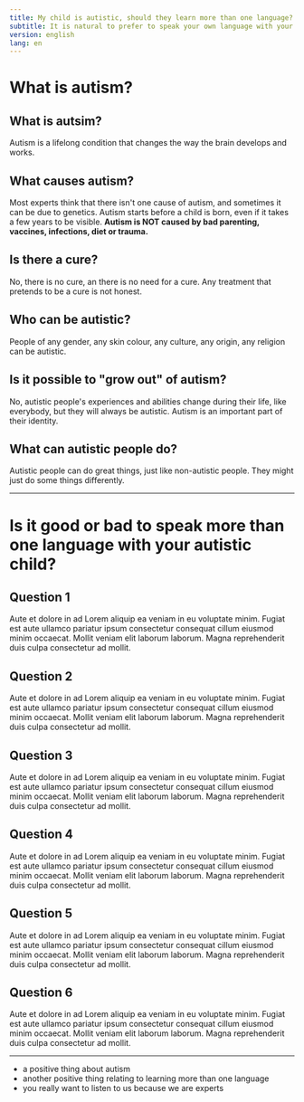 ```yaml
---
title: My child is autistic, should they learn more than one language?
subtitle: It is natural to prefer to speak your own language with your children. If you worry that speaking your own language with your autistic child will be a problem, then this site is for you.
version: english
lang: en
---
```


# What is autism?

## What is autsim?
Autism is a lifelong condition that changes the way the brain develops and works.

## What causes autism?
Most experts think that there isn't one cause of autism, and sometimes it can be due to genetics. Autism starts before a child is born, even if it takes a few years to be visible. **Autism is NOT caused by bad parenting, vaccines, infections, diet or trauma.**

## Is there a cure?
No, there is no cure, an there is no need for a cure. Any treatment that pretends to be a cure is not honest.

## Who can be autistic?
People of any gender, any skin colour, any culture, any origin, any religion can be autistic.

## Is it possible to "grow out" of autism?
No, autistic people's experiences and abilities change during their life, like everybody, but they will always be autistic. Autism is an important part of their identity.

## What can autistic people do?
Autistic people can do great things, just like non-autistic people. They might just do some things differently.

---

# Is it good or bad to speak more than one language with your autistic child?

## Question 1
Aute et dolore in ad Lorem aliquip ea veniam in eu voluptate minim. Fugiat est aute ullamco pariatur ipsum consectetur consequat cillum eiusmod minim occaecat. Mollit veniam elit laborum laborum. Magna reprehenderit duis culpa consectetur ad mollit.

## Question 2
Aute et dolore in ad Lorem aliquip ea veniam in eu voluptate minim. Fugiat est aute ullamco pariatur ipsum consectetur consequat cillum eiusmod minim occaecat. Mollit veniam elit laborum laborum. Magna reprehenderit duis culpa consectetur ad mollit.

## Question 3
Aute et dolore in ad Lorem aliquip ea veniam in eu voluptate minim. Fugiat est aute ullamco pariatur ipsum consectetur consequat cillum eiusmod minim occaecat. Mollit veniam elit laborum laborum. Magna reprehenderit duis culpa consectetur ad mollit.

## Question 4
Aute et dolore in ad Lorem aliquip ea veniam in eu voluptate minim. Fugiat est aute ullamco pariatur ipsum consectetur consequat cillum eiusmod minim occaecat. Mollit veniam elit laborum laborum. Magna reprehenderit duis culpa consectetur ad mollit.

## Question 5
Aute et dolore in ad Lorem aliquip ea veniam in eu voluptate minim. Fugiat est aute ullamco pariatur ipsum consectetur consequat cillum eiusmod minim occaecat. Mollit veniam elit laborum laborum. Magna reprehenderit duis culpa consectetur ad mollit.

## Question 6
Aute et dolore in ad Lorem aliquip ea veniam in eu voluptate minim. Fugiat est aute ullamco pariatur ipsum consectetur consequat cillum eiusmod minim occaecat. Mollit veniam elit laborum laborum. Magna reprehenderit duis culpa consectetur ad mollit.

---

- a positive thing about autism
- another positive thing relating to learning more than one language
- you really want to listen to us because we are experts
